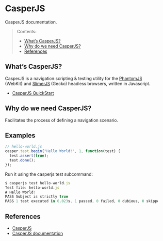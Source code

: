 # CasperJS

CasperJS documentation.

> Contents:
> * [What’s CasperJS?](#whats-casperjs)
> * [Why do we need CasperJS?](#why-do-we-need-casperjs)
> * [References](#references)


## What’s CasperJS?

CasperJS is a navigation scripting & testing utility for the [PhantomJS](http://phantomjs.org/) (WebKit) and [SlimerJS](http://slimerjs.org/) (Gecko) headless browsers, written in Javascript.

* [CasperJS QuickStart](http://docs.casperjs.org/en/latest/quickstart.html)

## Why do we need CasperJS?

Facilitates the process of defining a navigation scenario.

## Examples

```js
// hello-world.js
casper.test.begin("Hello World!", 1, function(test) {
  test.assert(true);
  test.done();
});
```

Run it using the casperjs test subcommand:

```js
$ casperjs test hello-world.js
Test file: hello-world.js
# Hello World!
PASS Subject is strictly true
PASS 1 test executed in 0.023s, 1 passed, 0 failed, 0 dubious, 0 skipped.
```

## References

* [CasperJS](http://casperjs.org/)
* [CasperJS documentation](http://docs.casperjs.org/en/latest/)
